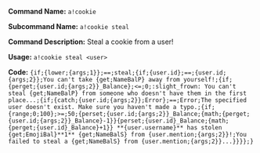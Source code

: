**Command Name:** `a!cookie`

**Subcommand Name:** `a!cookie steal`

**Command Description:**
Steal a cookie from a user!

**Usage:**
`a!cookie steal <user>`

**Code:**
```{if;{lower;{args;1}};==;steal;{if;{user.id};==;{user.id;{args;2}};You can't take {get;NameBalP} away from yourself!;{if;{perget;{user.id;{args;2}}_Balance};<=;0;:slight_frown: You can't steal {get;NameBalP} from someone who doesn't have them in the first place...;{if;{catch;{user.id;{args;2}};Error};==;Error;The specified user doesn't exist. Make sure you haven't made a typo.;{if;{range;0;100};>=;50;{perset;{user.id;{args;2}}_Balance;{math;{perget;{user.id;{args;2}}_Balance}-1}}{perset;{user.id}_Balance;{math;{perget;{user.id}_Balance}+1}} **{user.username}** has stolen {get;EmojiBal}**1** {get;NameBalS} from {user.mention;{args;2}}!;You failed to steal a {get;NameBalS} from {user.mention;{args;2}}...}}}};}```
